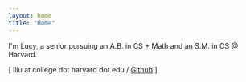 ```yaml
---
layout: home
title: "Home"
---
```


I'm Lucy, a senior pursuing an A.B. in CS + Math and an S.M. in CS @ Harvard. 

[ lliu at college dot harvard dot edu / <a href="https://github.com/lliu12">Github</a> ]
